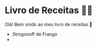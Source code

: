 # Livro de Receitas :woman_cook:

Olá! Bem vindo ao meu livro de receitas :wave:



- Strogonoff de Frango
- 
